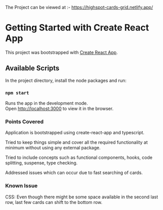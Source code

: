 The Project can be viewed at :- https://highspot-cards-grid.netlify.app/

# Getting Started with Create React App

This project was bootstrapped with [Create React App](https://github.com/facebook/create-react-app).

## Available Scripts

In the project directory, install the node packages and run:

### `npm start`

Runs the app in the development mode.\
Open [http://localhost:3000](http://localhost:3000) to view it in the browser.

### Points Covered

Application is bootstrapped using create-react-app and typescript.

Tried to keep things simple and cover all the required functionality at minimum without using any external package.

Tried to include concepts such as functional components, hooks, code splitting, suspense, type checking.

Addressed issues which can occur due to fast searching of cards.

### Known Issue

CSS: Even though there might be some space available in the second last row, last few cards can shift to the bottom row.
